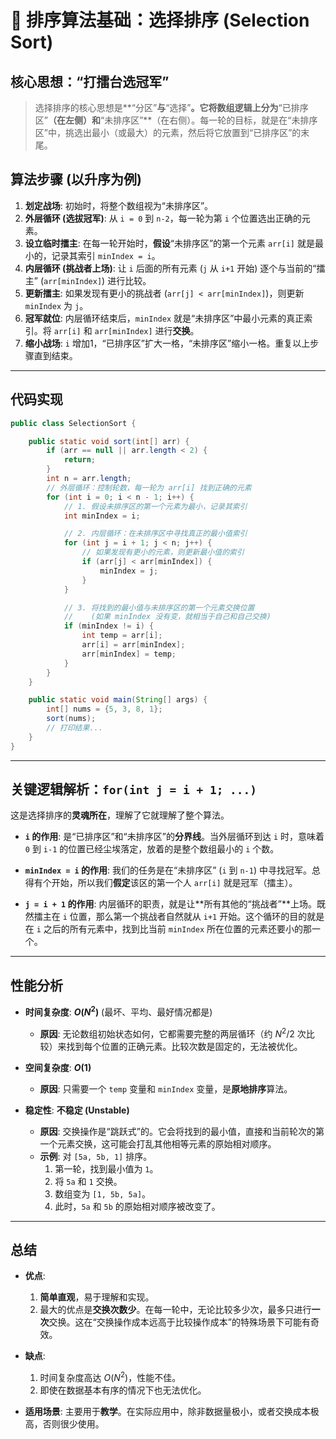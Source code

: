 # 📝 排序算法基础：选择排序 (Selection Sort)

## 核心思想：“打擂台选冠军”

> 选择排序的核心思想是**“分区”**与**“选择”**。它将数组逻辑上分为**“已排序区”**（在左侧）和**“未排序区”**（在右侧）。每一轮的目标，就是在“未排序区”中，挑选出最小（或最大）的元素，然后将它放置到“已排序区”的末尾。

## 算法步骤 (以升序为例)

1.  **划定战场**: 初始时，将整个数组视为“未排序区”。
2.  **外层循环 (选拔冠军)**: 从 `i = 0` 到 `n-2`，每一轮为第 `i` 个位置选出正确的元素。
3.  **设立临时擂主**: 在每一轮开始时，**假设**“未排序区”的第一个元素 `arr[i]` 就是最小的，记录其索引 `minIndex = i`。
4.  **内层循环 (挑战者上场)**: 让 `i` 后面的所有元素 (`j` 从 `i+1` 开始) 逐个与当前的“擂主” (`arr[minIndex]`) 进行比较。
5.  **更新擂主**: 如果发现有更小的挑战者 (`arr[j] < arr[minIndex]`)，则更新 `minIndex` 为 `j`。
6.  **冠军就位**: 内层循环结束后，`minIndex` 就是“未排序区”中最小元素的真正索引。将 `arr[i]` 和 `arr[minIndex]` 进行**交换**。
7.  **缩小战场**: `i` 增加1，“已排序区”扩大一格，“未排序区”缩小一格。重复以上步骤直到结束。

---

## 代码实现

```java
public class SelectionSort {

    public static void sort(int[] arr) {
        if (arr == null || arr.length < 2) {
            return;
        }
        int n = arr.length;
        // 外层循环：控制轮数，每一轮为 arr[i] 找到正确的元素
        for (int i = 0; i < n - 1; i++) {
            // 1. 假设未排序区的第一个元素为最小，记录其索引
            int minIndex = i;

            // 2. 内层循环：在未排序区中寻找真正的最小值索引
            for (int j = i + 1; j < n; j++) {
                // 如果发现有更小的元素，则更新最小值的索引
                if (arr[j] < arr[minIndex]) {
                    minIndex = j;
                }
            }

            // 3. 将找到的最小值与未排序区的第一个元素交换位置
            //    (如果 minIndex 没有变，就相当于自己和自己交换)
            if (minIndex != i) {
                int temp = arr[i];
                arr[i] = arr[minIndex];
                arr[minIndex] = temp;
            }
        }
    }

    public static void main(String[] args) {
        int[] nums = {5, 3, 8, 1};
        sort(nums);
        // 打印结果...
    }
}
````

-----

## 关键逻辑解析：`for(int j = i + 1; ...)`

这是选择排序的**灵魂所在**，理解了它就理解了整个算法。

  - **`i` 的作用**: 是“已排序区”和“未排序区”的**分界线**。当外层循环到达 `i` 时，意味着 `0` 到 `i-1` 的位置已经尘埃落定，放着的是整个数组最小的 `i` 个数。

  - **`minIndex = i` 的作用**: 我们的任务是在“未排序区” (`i` 到 `n-1`) 中寻找冠军。总得有个开始，所以我们**假定**该区的第一个人 `arr[i]` 就是冠军（擂主）。

  - **`j = i + 1` 的作用**: 内层循环的职责，就是让\*\*所有其他的“挑战者”\*\*上场。既然擂主在 `i` 位置，那么第一个挑战者自然就从 `i+1` 开始。这个循环的目的就是在 `i` 之后的所有元素中，找到比当前 `minIndex` 所在位置的元素还要小的那一个。

-----

## 性能分析

  - **时间复杂度**: **$O(N^2)$** (最坏、平均、最好情况都是)

      - **原因**: 无论数组初始状态如何，它都需要完整的两层循环（约 $N^2/2$ 次比较）来找到每个位置的正确元素。比较次数是固定的，无法被优化。

  - **空间复杂度**: **$O(1)$**

      - **原因**: 只需要一个 `temp` 变量和 `minIndex` 变量，是**原地排序**算法。

  - **稳定性**: **不稳定 (Unstable)**

      - **原因**: 交换操作是“跳跃式”的。它会将找到的最小值，直接和当前轮次的第一个元素交换，这可能会打乱其他相等元素的原始相对顺序。
      - **示例**: 对 `[5a, 5b, 1]` 排序。
        1.  第一轮，找到最小值为 `1`。
        2.  将 `5a` 和 `1` 交换。
        3.  数组变为 `[1, 5b, 5a]`。
        4.  此时，`5a` 和 `5b` 的原始相对顺序被改变了。

-----

## 总结

  - **优点**:

    1.  **简单直观**，易于理解和实现。
    2.  最大的优点是**交换次数少**。在每一轮中，无论比较多少次，最多只进行**一次**交换。这在“交换操作成本远高于比较操作成本”的特殊场景下可能有奇效。

  - **缺点**:

    1.  时间复杂度高达 $O(N^2)$，性能不佳。
    2.  即使在数据基本有序的情况下也无法优化。

  - **适用场景**:
    主要用于**教学**。在实际应用中，除非数据量极小，或者交换成本极高，否则很少使用。

<!-- end list -->

```
```
